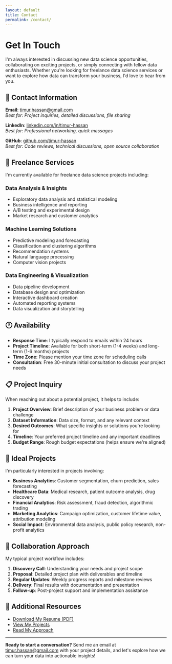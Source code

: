 ```yaml
---
layout: default
title: Contact
permalink: /contact/
---
```


# Get In Touch

I'm always interested in discussing new data science opportunities, collaborating on exciting projects, or simply connecting with fellow data enthusiasts. Whether you're looking for freelance data science services or want to explore how data can transform your business, I'd love to hear from you.

## 📧 **Contact Information**

**Email**: [timur.hassan@gmail.com](mailto:timur.hassan@gmail.com)  
*Best for: Project inquiries, detailed discussions, file sharing*

**LinkedIn**: [linkedin.com/in/timur-hassan](https://linkedin.com/in/timur-hassan)  
*Best for: Professional networking, quick messages*

**GitHub**: [github.com/timur-hassan](https://github.com/timur-hassan)  
*Best for: Code reviews, technical discussions, open source collaboration*

## 💼 **Freelance Services**

I'm currently available for freelance data science projects including:

### **Data Analysis & Insights**
- Exploratory data analysis and statistical modeling
- Business intelligence and reporting
- A/B testing and experimental design
- Market research and customer analytics

### **Machine Learning Solutions**
- Predictive modeling and forecasting
- Classification and clustering algorithms
- Recommendation systems
- Natural language processing
- Computer vision projects

### **Data Engineering & Visualization**
- Data pipeline development
- Database design and optimization
- Interactive dashboard creation
- Automated reporting systems
- Data visualization and storytelling

## 🕐 **Availability**

- **Response Time**: I typically respond to emails within 24 hours
- **Project Timeline**: Available for both short-term (1-4 weeks) and long-term (1-6 months) projects
- **Time Zone**: Please mention your time zone for scheduling calls
- **Consultation**: Free 30-minute initial consultation to discuss your project needs

## 📋 **Project Inquiry**

When reaching out about a potential project, it helps to include:

1. **Project Overview**: Brief description of your business problem or data challenge
2. **Dataset Information**: Data size, format, and any relevant context
3. **Desired Outcomes**: What specific insights or solutions you're looking for
4. **Timeline**: Your preferred project timeline and any important deadlines
5. **Budget Range**: Rough budget expectations (helps ensure we're aligned)

## 🎯 **Ideal Projects**

I'm particularly interested in projects involving:

- **Business Analytics**: Customer segmentation, churn prediction, sales forecasting
- **Healthcare Data**: Medical research, patient outcome analysis, drug discovery
- **Financial Analytics**: Risk assessment, fraud detection, algorithmic trading
- **Marketing Analytics**: Campaign optimization, customer lifetime value, attribution modeling
- **Social Impact**: Environmental data analysis, public policy research, non-profit analytics

## 🤝 **Collaboration Approach**

My typical project workflow includes:

1. **Discovery Call**: Understanding your needs and project scope
2. **Proposal**: Detailed project plan with deliverables and timeline
3. **Regular Updates**: Weekly progress reports and milestone reviews
4. **Delivery**: Final results with documentation and presentation
5. **Follow-up**: Post-project support and implementation assistance

## 📄 **Additional Resources**

- [Download My Resume (PDF)](/assets/resume.pdf)
- [View My Projects](/projects/)
- [Read My Approach](/about/)

---

**Ready to start a conversation?** Send me an email at [timur.hassan@gmail.com](mailto:timur.hassan@gmail.com) with your project details, and let's explore how we can turn your data into actionable insights! 